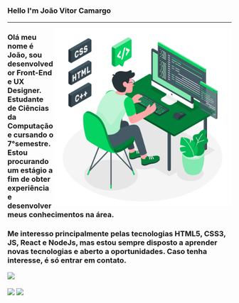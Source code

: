

### Hello I'm João Vitor Camargo
<hr>
<img src="./img/eu-pc.svg" min-width="400px" max-width="400px" width="400px" align="right" alt="">
<h3 align="left"> 
  Olá meu nome é João, sou desenvolvedor <strong>Front-End</strong> e <strong>UX Designer</strong>. Estudante de Ciências da Computação e cursando o 7°semestre. Estou
procurando um estágio a fim de obter experiência e desenvolver meus
conhecimentos na área.
</h3>

<h3 align="left">
Me interesso principalmente pelas tecnologias <strong>HTML5</strong>,
<strong>CSS3</strong>, <strong>JS</strong>, <strong>React</strong> e <strong>NodeJs</strong>, mas estou sempre disposto a aprender novas
tecnologias e aberto a oportunidades. Caso tenha interesse, é só entrar em contato.
</h3>

<!-- Tecnologis que domino -->
<a href="https://skillicons.dev">
  <img src="https://skillicons.dev/icons?i=linux,git,vscode,javascript,css,html,tailwind,sass" />
</a>

<br>
<br>

<!-- Endereços para contato -->

<div> 
<a href="https://www.linkedin.com/in/jo%C3%A3o-vitor-santos-camargo-8099b824a/)" target="_blank"><img src="https://img.shields.io/badge/-LinkedIn-%230077B5?style=for-the-badge&logo=linkedin&logoColor=white" target="_blank"></a> 
  <a href = "mailto:joaovscamargo01@gmail.com"><img src="https://img.shields.io/badge/-Gmail-db4a39?style=for-the-badge&logo=gmail&logoColor=white" target="_blank"></a>
</div>


